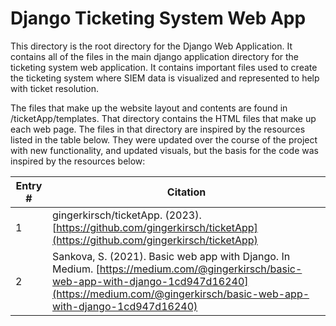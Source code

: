 # Django Ticketing System Web App

This directory is the root directory for the Django Web Application. It contains all of the files in the main django application directory for the ticketing system web application.
It contains important files used to create the ticketing system where SIEM data is visualized and represented to help with ticket resolution.

The files that make up the website layout and contents are found in /ticketApp/templates. That directory contains the HTML files that make up each web page. The files in that directory are inspired by 
the resources listed in the table below. They were updated over the course of the project with new functionality, and updated visuals, but the basis 
for the code was inspired by the resources below:

| Entry # | Citation |
| --- | --- |
| 1     | gingerkirsch/ticketApp. (2023). [https://github.com/gingerkirsch/ticketApp](https://github.com/gingerkirsch/ticketApp) |
| 2    | Sankova, S. (2021). Basic web app with Django. In Medium. [https://medium.com/@gingerkirsch/basic-web-app-with-django-1cd947d16240](https://medium.com/@gingerkirsch/basic-web-app-with-django-1cd947d16240) |

